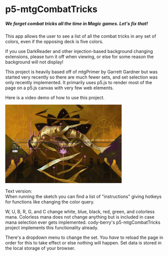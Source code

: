 # p5-mtgCombatTricks
##### We forget combat tricks all the time in Magic games. Let's fix that!
This app allows the user to see a list of all the combat tricks in any set 
of colors, even if the opposing deck is five colors.

If you use DarkReader and other injection-based background changing 
extensions, please turn it off when viewing, or else for some reason the 
background will not display!

This project is heavily based off of mtgPrimer by Garrett Gardner but was 
started very recently so there are much fewer sets, and set selection was 
only recently implemented. It primarily uses p5.js to render most of the 
page on a p5.js canvas with very few web elements.

Here is a video demo of how to use this project.

[//]: # (<video controls><source src="data/bad_demo.mp4" )
[//]: # (type="video/mp4">Your browser does not support the video tag.</video>)

[//]: # (<a href="https://winry-fruitiwi.github.io/p5-mtgCombatTricks/data/bad_demo.mp4">)

[//]: # (  <img src="data/bad_thumbnail.png" alt="Watch demo" width="300"/>)

[//]: # (</a>)

[![Watch demo](data/bad_thumbnail_small.png)](https://winry-fruitiwi.github.io/p5-mtgCombatTricks/data/bad_demo.mp4)

Text version:<br>
When running the sketch you can find a list of "instructions" giving hotkeys 
for functions like changing the color query.

W, U, B, R, G, and C change white, blue, black, red, green, and colorless 
mana. Colorless mana does not change anything but is included in case mana 
selection ever gets implemented. cody-berry's p5-mtgCombatTricks project 
implements this functionality already. 

There's a dropdown menu to change the set. You *have* to reload the page in 
order for this to take effect or else nothing will happen. Set data is 
stored in the local storage of your browser.